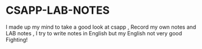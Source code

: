 # CSAPP-LAB-NOTES

I made up my mind to take a good look at csapp , Record my own notes and LAB notes , I try to write notes in English but my English not very good
Fighting! 
